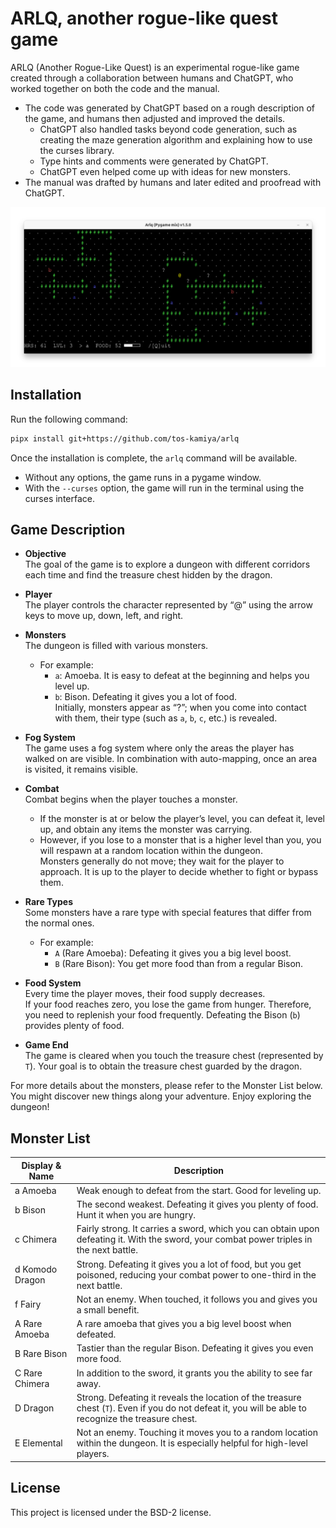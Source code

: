 # ARLQ, another rogue-like quest game

ARLQ (Another Rogue-Like Quest) is an experimental rogue-like game created through a collaboration between humans and ChatGPT, who worked together on both the code and the manual.

* The code was generated by ChatGPT based on a rough description of the game, and humans then adjusted and improved the details.
  * ChatGPT also handled tasks beyond code generation, such as creating the maze generation algorithm and explaining how to use the curses library.
  * Type hints and comments were generated by ChatGPT.
  * ChatGPT even helped come up with ideas for new monsters.
* The manual was drafted by humans and later edited and proofread with ChatGPT.

![](screenshot.png)

## Installation

Run the following command:

```bash
pipx install git+https://github.com/tos-kamiya/arlq
```

Once the installation is complete, the `arlq` command will be available.

- Without any options, the game runs in a pygame window.
- With the `--curses` option, the game will run in the terminal using the curses interface.

## Game Description

* **Objective**  
  The goal of the game is to explore a dungeon with different corridors each time and find the treasure chest hidden by the dragon.

* **Player**  
  The player controls the character represented by “@” using the arrow keys to move up, down, left, and right.

* **Monsters**  
  The dungeon is filled with various monsters.  
  - For example:  
    - `a`: Amoeba. It is easy to defeat at the beginning and helps you level up.  
    - `b`: Bison. Defeating it gives you a lot of food.  
  Initially, monsters appear as “?”; when you come into contact with them, their type (such as `a`, `b`, `c`, etc.) is revealed.

* **Fog System**  
  The game uses a fog system where only the areas the player has walked on are visible. In combination with auto-mapping, once an area is visited, it remains visible.

* **Combat**  
  Combat begins when the player touches a monster.  
  - If the monster is at or below the player’s level, you can defeat it, level up, and obtain any items the monster was carrying.  
  - However, if you lose to a monster that is a higher level than you, you will respawn at a random location within the dungeon.  
  Monsters generally do not move; they wait for the player to approach. It is up to the player to decide whether to fight or bypass them.

* **Rare Types**  
  Some monsters have a rare type with special features that differ from the normal ones.  
  - For example:  
    - `A` (Rare Amoeba): Defeating it gives you a big level boost.  
    - `B` (Rare Bison): You get more food than from a regular Bison.

* **Food System**  
  Every time the player moves, their food supply decreases.  
  If your food reaches zero, you lose the game from hunger. Therefore, you need to replenish your food frequently. Defeating the Bison (`b`) provides plenty of food.

* **Game End**  
  The game is cleared when you touch the treasure chest (represented by `T`). Your goal is to obtain the treasure chest guarded by the dragon.

For more details about the monsters, please refer to the Monster List below. You might discover new things along your adventure. Enjoy exploring the dungeon!

## Monster List

| Display & Name  | Description |
|-----------------|-------------|
| a Amoeba        | Weak enough to defeat from the start. Good for leveling up. |
| b Bison         | The second weakest. Defeating it gives you plenty of food. Hunt it when you are hungry. |
| c Chimera       | Fairly strong. It carries a sword, which you can obtain upon defeating it. With the sword, your combat power triples in the next battle. |
| d Komodo Dragon | Strong. Defeating it gives you a lot of food, but you get poisoned, reducing your combat power to one-third in the next battle. |
| f Fairy         | Not an enemy. When touched, it follows you and gives you a small benefit. |
| A Rare Amoeba   | A rare amoeba that gives you a big level boost when defeated. |
| B Rare Bison    | Tastier than the regular Bison. Defeating it gives you even more food. |
| C Rare Chimera  | In addition to the sword, it grants you the ability to see far away. |
| D Dragon        | Strong. Defeating it reveals the location of the treasure chest (`T`). Even if you do not defeat it, you will be able to recognize the treasure chest. |
| E Elemental     | Not an enemy. Touching it moves you to a random location within the dungeon. It is especially helpful for high-level players. |

## License

This project is licensed under the BSD-2 license.
